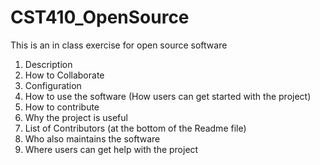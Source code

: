 # CST410_OpenSource
This is an in class exercise for open source software
1. Description
2. How to Collaborate
3. Configuration
4. How to use the software (How users can get started with the project)
5. How to contribute
6. Why the project is useful
7. List of Contributors (at the bottom of the Readme file)
8. Who also maintains the software
9. Where users can get help with the project
    
